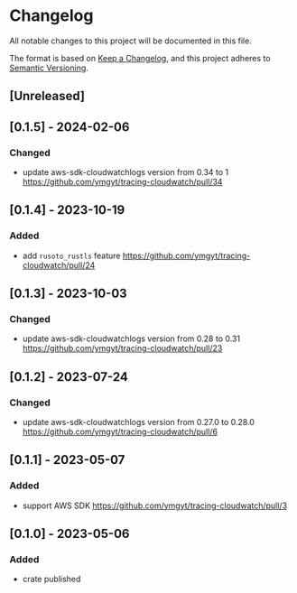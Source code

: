 # Changelog
All notable changes to this project will be documented in this file.

The format is based on [Keep a Changelog](https://keepachangelog.com/en/1.0.0/),
and this project adheres to [Semantic Versioning](https://semver.org/spec/v2.0.0.html).

## [Unreleased]

## [0.1.5] - 2024-02-06
### Changed
- update aws-sdk-cloudwatchlogs version from 0.34 to 1 https://github.com/ymgyt/tracing-cloudwatch/pull/34

## [0.1.4] - 2023-10-19
### Added
- add `rusoto_rustls` feature https://github.com/ymgyt/tracing-cloudwatch/pull/24

## [0.1.3] - 2023-10-03
### Changed
- update aws-sdk-cloudwatchlogs version from 0.28 to 0.31 https://github.com/ymgyt/tracing-cloudwatch/pull/23

## [0.1.2] - 2023-07-24
### Changed
- update aws-sdk-cloudwatchlogs version from 0.27.0 to 0.28.0 https://github.com/ymgyt/tracing-cloudwatch/pull/6

## [0.1.1] - 2023-05-07
### Added
- support AWS SDK https://github.com/ymgyt/tracing-cloudwatch/pull/3

## [0.1.0] - 2023-05-06
### Added
- crate published

